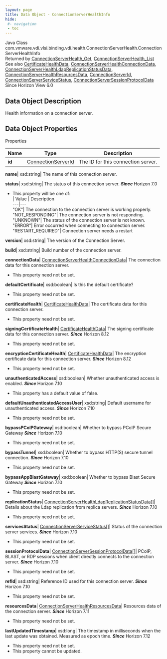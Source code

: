 ```yaml
---
layout: page
title: Data Object - ConnectionServerHealthInfo
hide:
 #- navigation
 - toc
---
```






Java Class
    com.vmware.vdi.vlsi.binding.vdi.health.ConnectionServerHealth.ConnectionServerHealthInfo  
Returned by
     [ConnectionServerHealth_Get](vdi.health.ConnectionServerHealth.md#get), [ConnectionServerHealth_List](vdi.health.ConnectionServerHealth.md#list)  
See also
     [CertificateHealthData](vdi.health.CertificateHealthData.md), [ConnectionServerHealthConnectionData](vdi.health.ConnectionServerHealth.ConnectionData.md), [ConnectionServerHealthLdapReplicationStatusData](vdi.health.ConnectionServerHealth.LdapReplicationStatusData.md), [ConnectionServerHealthResourcesData](vdi.health.ConnectionServerHealth.ConnectionServerHealthResourcesData.md), [ConnectionServerId](vdi.entity.ConnectionServerId.md), [ConnectionServerServiceStatus](vdi.health.ConnectionServerHealth.ConnectionServerServiceStatus.md), [ConnectionServerSessionProtocolData](vdi.health.ConnectionServerHealth.ConnectionServerSessionProtocolData.md)  
Since 
    Horizon View 6.0

## Data Object Description 

Health information on a connection server. 

## Data Object Properties

Properties

Name |  Type |  Description   
---|---|---  
**id**| [ConnectionServerId](vdi.entity.ConnectionServerId.md)|  The ID for this connection server.   
  
**name**|  xsd:string|  The name of this connection server.   
  
**status**|  xsd:string|  The status of this connection server.  **_Since_** Horizon 7.0  


  * This property will be one of:  
|  Value |  Description   
---|---  
"OK"| The connection to the connection server is working properly.  
"NOT_RESPONDING"| The connection server is not responding.  
"UNKNOWN"| The status of the connection server is not known.  
"ERROR"| Error occurred when connecting to connection server.  
"RESTART_REQUIRED"| Connection server needs a restart  

  
**version**|  xsd:string|  The version of the Connection Server.   
  
**build**|  xsd:string|  Build number of the connection server.   
  
**connectionData**| [ConnectionServerHealthConnectionData](vdi.health.ConnectionServerHealth.ConnectionData.md)|  The connection data for this connection server.   


 * This property need not be set.

  
**defaultCertificate**|  xsd:boolean|  Is this the default certificate?   


 * This property need not be set.

  
**certificateHealth**| [CertificateHealthData](vdi.health.CertificateHealthData.md)|  The certificate data for this connection server.   


 * This property need not be set.

  
**signingCertificateHealth**| [CertificateHealthData](vdi.health.CertificateHealthData.md)|  The signing certificate data for this connection server.  **_Since_** Horizon 8.12  


 * This property need not be set.

  
**encryptionCertificateHealth**| [CertificateHealthData](vdi.health.CertificateHealthData.md)|  The encryption certificate data for this connection server.  **_Since_** Horizon 8.12  


 * This property need not be set.

  
**unauthenticatedAccess**|  xsd:boolean|  Whether unauthenticated access is enabled.  **_Since_** Horizon 7.10  


  * This property has a default value of false.

  
**defaultUnauthenticatedAccessUser**|  xsd:string|  Default username for unauthenticated access.  **_Since_** Horizon 7.10  


 * This property need not be set.

  
**bypassPCoIPGateway**|  xsd:boolean|  Whether to bypass PCoIP Secure Gateway  **_Since_** Horizon 7.10  


 * This property need not be set.

  
**bypassTunnel**|  xsd:boolean|  Whether to bypass HTTP(S) secure tunnel connection.  **_Since_** Horizon 7.10  


 * This property need not be set.

  
**bypassAppBlastGateway**|  xsd:boolean|  Whether to bypass Blast Secure Gateway  **_Since_** Horizon 7.10  


 * This property need not be set.

  
**replicationStatus**| [ConnectionServerHealthLdapReplicationStatusData[]](vdi.health.ConnectionServerHealth.LdapReplicationStatusData.md)|  Details about the Ldap replication from replica servers.  **_Since_** Horizon 7.10  


 * This property need not be set.

  
**servicesStatus**| [ConnectionServerServiceStatus[]](vdi.health.ConnectionServerHealth.ConnectionServerServiceStatus.md)|  Status of the connection server services.  **_Since_** Horizon 7.10  


 * This property need not be set.

  
**sessionProtocolData**| [ConnectionServerSessionProtocolData[]](vdi.health.ConnectionServerHealth.ConnectionServerSessionProtocolData.md)|  PCoIP, BLAST, or RDP sessions when client directly connects to the connection server.  **_Since_** Horizon 7.10  


 * This property need not be set.

  
**refId**|  xsd:string|  Reference ID used for this connection server.  **_Since_** Horizon 7.10  


 * This property need not be set.

  
**resourcesData**| [ConnectionServerHealthResourcesData](vdi.health.ConnectionServerHealth.ConnectionServerHealthResourcesData.md)|  Resources data of the connection server.  **_Since_** Horizon 7.11  


 * This property need not be set.

  
**lastUpdatedTimestamp**|  xsd:long|  The timestamp in milliseconds when the last update was obtained. Measured as epoch time.  **_Since_** Horizon 7.12  


 * This property need not be set.
 * This property cannot be updated.

  
  

  

